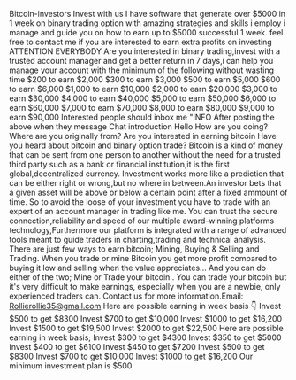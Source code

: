 Bitcoin-investors
Invest with us 
I have software that generate over $5000 in 1 week on binary trading option with amazing strategies and skills i employ i manage and guide you on how to earn up to $5000 successful 
1 week. feel free to contact me if you are interested to earn extra profits on investing 
ATTENTION EVERYBODY
Are you interested in binary trading,invest with a trusted account manager and get a better return in 7 days,i can help you manage your account with the minimum of the following without wasting time
$200 to earn $2,000
$300 to earn $3,000
$500 to earn $5,000
$600 to earn $6,000
$1,000 to earn $10,000
$2,000 to earn $20,000
$3,000 to earn $30,000
$4,000 to earn $40,000
$5,000 to earn $50,000
$6,000 to earn $60,000
$7,000 to earn $70,000
$8,000 to earn $80,000
$9,000 to earn $90,000
Interested people should inbox me "INFO
After posting the above when they message
Chat introduction
Hello
How are you doing?
Where are you originally from?
Are you interested in earning bitcoin
Have you heard about bitcoin and binary option trade?
Bitcoin is a kind of money that can be sent from one person to another without the need for a trusted third party such as a bank or financial institution,it is the first global,decentralized currency.
Investment works more like a prediction that can be either right or wrong,but no where in between.An investor bets that a given asset will be above or below a certain point after a fixed ammount of time. 
So to avoid the loose of your investment you have to trade with an expert of an account manager in trading like me.
You can trust the secure connection,reliability and speed of our multiple award-winning platforms technology,Furthermore our platform is integrated with a range of advanced tools meant to guide traders in charting,trading and technical analysis.
There are just few ways to earn bitcoin; Mining, Buying & Selling and Trading. When you trade or mine Bitcoin you get more profit compared to buying it low and selling when the value appreciates... And you can do either of the two;
Mine or Trade your bitcoin.. You can trade your bitcoin but it's very difficult to make earnings, especially when you are a newbie, only experienced traders can. Contact us for more information.Email: Rollierollie35@gmail.com 
Here are possible earning in week
basis 👇
Invest $500 to get $8300
Invest $700 to get $10,000
Invest $1000 to get $16,200
Invest $1500 to get $19,500
Invest $2000 to get $22,500
Here are possible earning in week basis;
Invest $300 to get $4300
Invest $350 to get $5000
Invest $400 to get $6100
Invest $450 to get $7200
Invest $500 to get $8300
Invest $700 to get $10,000
Invest $1000 to get $16,200
Our minimum investment plan is $500
